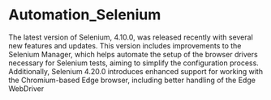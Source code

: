# Automation_Selenium
The latest version of Selenium, 4.10.0, was released recently with several new features and updates. This version includes improvements to the Selenium Manager, which helps automate the setup of the browser drivers necessary for Selenium tests, aiming to simplify the configuration process. Additionally, Selenium 4.20.0 introduces enhanced support for working with the Chromium-based Edge browser, including better handling of the Edge WebDriver​
